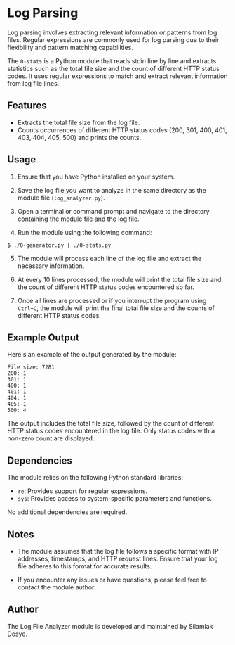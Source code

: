 # Log Parsing

Log parsing involves extracting relevant information or patterns from log files. Regular expressions are commonly used for log parsing due to their flexibility and pattern matching capabilities.

The `0-stats` is a Python module that reads stdin line by line and extracts statistics such as the total file size and the count of different HTTP status codes. It uses regular expressions to match and extract relevant information from log file lines.

## Features

- Extracts the total file size from the log file.
- Counts occurrences of different HTTP status codes (200, 301, 400, 401, 403, 404, 405, 500) and prints the counts.

## Usage

1. Ensure that you have Python installed on your system.

2. Save the log file you want to analyze in the same directory as the module file (`log_analyzer.py`).

3. Open a terminal or command prompt and navigate to the directory containing the module file and the log file.

4. Run the module using the following command:
```
$ ./0-generator.py | ./0-stats.py
```

5. The module will process each line of the log file and extract the necessary information.

6. At every 10 lines processed, the module will print the total file size and the count of different HTTP status codes encountered so far.

7. Once all lines are processed or if you interrupt the program using `Ctrl+C`, the module will print the final total file size and the counts of different HTTP status codes.

## Example Output

Here's an example of the output generated by the module:

```
File size: 7281
200: 1
301: 1
400: 1
401: 1
404: 1
405: 1
500: 4
```

The output includes the total file size, followed by the count of different HTTP status codes encountered in the log file. Only status codes with a non-zero count are displayed.

## Dependencies

The module relies on the following Python standard libraries:

- `re`: Provides support for regular expressions.
- `sys`: Provides access to system-specific parameters and functions.

No additional dependencies are required.

## Notes

- The module assumes that the log file follows a specific format with IP addresses, timestamps, and HTTP request lines. Ensure that your log file adheres to this format for accurate results.

- If you encounter any issues or have questions, please feel free to contact the module author.

## Author

The Log File Analyzer module is developed and maintained by Silamlak Desye.
```
